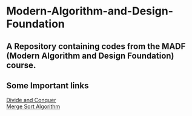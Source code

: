 # Modern-Algorithm-and-Design-Foundation
A Repository containing codes from the MADF (Modern Algorithm and Design Foundation) course.
---
## Some Important links

[Divide and Conquer](https://www.programiz.com/dsa/divide-and-conquer)
<br>
[Merge Sort Algorithm](https://www.geeksforgeeks.org/merge-sort/)
